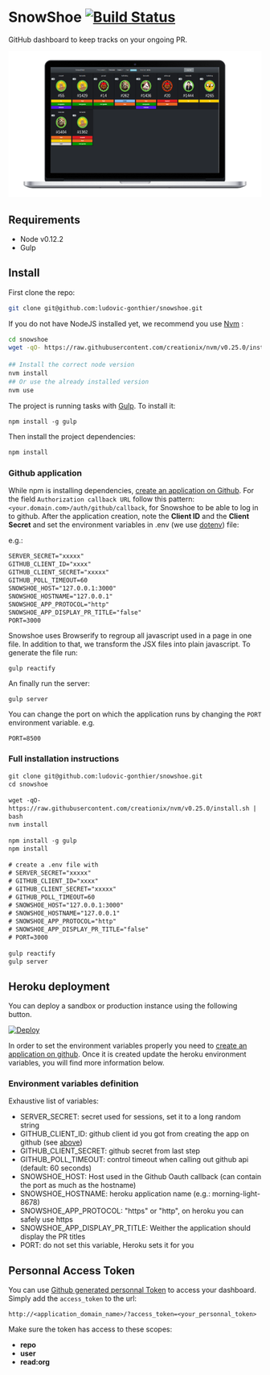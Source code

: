 # SnowShoe [![Build Status](https://travis-ci.org/ludovic-gonthier/snowshoe.svg)](https://travis-ci.org/ludovic-gonthier/snowshoe)

GitHub dashboard to keep tracks on your ongoing PR.

![SnowShoe](docs/quick-glimpse.png "SnowShoe")

## Requirements

- Node v0.12.2
- Gulp

## Install

First clone the repo:

``` sh
git clone git@github.com:ludovic-gonthier/snowshoe.git
```

If you do not have NodeJS installed yet, we recommend you use [Nvm](https://github.com/creationix/nvm) :

``` sh
cd snowshoe
wget -qO- https://raw.githubusercontent.com/creationix/nvm/v0.25.0/install.sh | bash

## Install the correct node version
nvm install
## Or use the already installed version
nvm use
```

The project is running tasks with [Gulp](http://gulpjs.com/).
To install it:
```
npm install -g gulp
```

Then install the project dependencies:

``` sh
npm install
```

### Github application
While npm is installing dependencies, [create an application on Github](https://github.com/settings/applications/new).
For the field `Authorization callback URL` follow this pattern: `<your.domain.com>/auth/github/callback`, for Snowshoe to be able to log in to github.
After the application creation, note the **Client ID** and the **Client Secret** and set the environment variables in .env (we use [dotenv](https://github.com/motdotla/dotenv)) file:

e.g.:
```
SERVER_SECRET="xxxxx"
GITHUB_CLIENT_ID="xxxx"
GITHUB_CLIENT_SECRET="xxxxx"
GITHUB_POLL_TIMEOUT=60
SNOWSHOE_HOST="127.0.0.1:3000"
SNOWSHOE_HOSTNAME="127.0.0.1"
SNOWSHOE_APP_PROTOCOL="http"
SNOWSHOE_APP_DISPLAY_PR_TITLE="false"
PORT=3000
```

Snowshoe uses Browserify to regroup all javascript used in a page in one file.
In addition to that, we transform the JSX files into plain javascript.
To generate the file run:
```
gulp reactify
```

An finally run the server:
```
gulp server
```

You can change the port on which the application runs by changing the ``PORT`` environment variable.
e.g.
```
PORT=8500
```

### Full installation instructions
```
git clone git@github.com:ludovic-gonthier/snowshoe.git
cd snowshoe

wget -qO- https://raw.githubusercontent.com/creationix/nvm/v0.25.0/install.sh | bash
nvm install

npm install -g gulp
npm install

# create a .env file with
# SERVER_SECRET="xxxxx"
# GITHUB_CLIENT_ID="xxxx"
# GITHUB_CLIENT_SECRET="xxxxx"
# GITHUB_POLL_TIMEOUT=60
# SNOWSHOE_HOST="127.0.0.1:3000"
# SNOWSHOE_HOSTNAME="127.0.0.1"
# SNOWSHOE_APP_PROTOCOL="http"
# SNOWSHOE_APP_DISPLAY_PR_TITLE="false"
# PORT=3000

gulp reactify
gulp server
```

## Heroku deployment

You can deploy a sandbox or production instance using the following button.

[![Deploy](https://www.herokucdn.com/deploy/button.png)](https://heroku.com/deploy)

In order to set the environment variables properly you need to [create an application on github](#github-application).
Once it is created update the heroku environment variables, you will find more information below.

### Environment variables definition
Exhaustive list of variables:

- SERVER_SECRET: secret used for sessions, set it to a long random string
- GITHUB_CLIENT_ID: github client id you got from creating the app on github (see [above](#github-application))
- GITHUB_CLIENT_SECRET: github secret from last step
- GITHUB_POLL_TIMEOUT: control timeout when calling out github api (default: 60 seconds)
- SNOWSHOE_HOST: Host used in the Github Oauth callback (can contain the port as much as the hostname)
- SNOWSHOE_HOSTNAME: heroku application name (e.g.: morning-light-8678)
- SNOWSHOE_APP_PROTOCOL: "https" or "http", on heroku you can safely use https
- SNOWSHOE_APP_DISPLAY_PR_TITLE: Weither the application should display the PR titles
- PORT: do not set this variable, Heroku sets it for you

## Personnal Access Token

You can use [Github generated personnal Token](https://github.com/settings/tokens/new) to access your dashboard.
Simply add the `access_token` to the url:
```
http://<application_domain_name>/?access_token=<your_personnal_token>
```

Make sure the token has access to these scopes:

- **repo**
- **user**
- **read:org**
